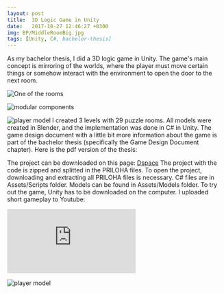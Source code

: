 ```yaml
---
layout: post
title:  3D Logic Game in Unity
date:   2017-10-27 12:46:27 +0300
img: BP/MiddleRoomBig.jpg
tags: [Unity, C#, bachelor-thesis]
---
```

As my bachelor thesis, I did a 3D logic game in Unity.
The game's main concept is mirroring of the worlds, where the player must move certain things or somehow interact with the environment to open the door to the next room.

![One of the rooms]({{site.baseurl}}/images/pages/BP/room3_7.jpg)

![modular components]({{site.baseurl}}/images/pages/BP/modularComponentsCombination.jpg)

![player model]({{site.baseurl}}/images/pages/BP/tutorial.jpg)
I created 3 levels with 29 puzzle rooms. All models were created in Blender, and the implementation was done in C# in Unity. 
The game design document with a little bit more information about the game is part of the bachelor thesis (specifically the Game Design Document chapter). 
Here is the pdf version of the thesis: <object data="https://dspace.cvut.cz/bitstream/handle/10467/94656/F3-BP-2021-Veverkova-Lucie-Bachelor_thesis_veverlu4.pdf?sequence=-1&isAllowed=y" width="100%" height="1080px" type='application/pdf'></object>

The project can be downloaded on this page: [Dspace](https://dspace.cvut.cz/handle/10467/94656)
The project with the code is zipped and splitted in the PRILOHA files. To open the project, downloading and extracting all PRILOHA files is necessary. C# files are in Assets/Scripts folder. Models can be found in Assets/Models folder. To try out the game, Unity has to be downloaded on the computer. I uploaded short gameplay to Youtube:

<iframe src="https://www.youtube.com/watch?app=desktop&v=VPyuXbMLG64" frameborder="0" allowfullscreen></iframe>

![player model]({{site.baseurl}}/images/pages/BP/playerBlender.jpg)


